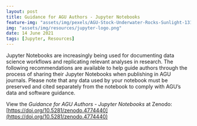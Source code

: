 ```yaml
---
layout: post
title: Guidance for AGU Authors - Jupyter Notebooks
feature-img: "assets/img/pexels/AGU-Stock-Underwater-Rocks-Sunlight-1314x400.jpg"
img: "assets/img/resources/jupyter-logo.png"
date: 14 June 2021
tags: [Jupyter, Resources]
---
```


Jupyter Notebooks are increasingly being used for documenting data science workflows and replicating relevant analyses in research. The following recommendations are available to help guide authors through the process of sharing their Jupyter Notebooks when publishing in AGU journals. Please note that any data used by your notebook must be preserved and cited separately from the notebook to comply with AGU’s data and software guidance.

View the *Guidance for AGU Authors - Jupyter Notebooks* at Zenodo:  
[https://doi.org/10.5281/zenodo.4774440](https://doi.org/10.5281/zenodo.4774440)

